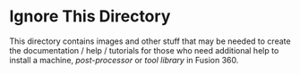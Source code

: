 
# Ignore This Directory

This directory contains images and other stuff that may be needed to create the documentation / help / tutorials for those who need additional help to install a machine, *post-processor* or *tool library* in Fusion 360.
